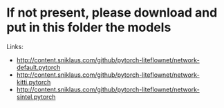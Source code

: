 # If not present, please download and put in this folder the models
Links:

- http://content.sniklaus.com/github/pytorch-liteflownet/network-default.pytorch
- http://content.sniklaus.com/github/pytorch-liteflownet/network-kitti.pytorch
- http://content.sniklaus.com/github/pytorch-liteflownet/network-sintel.pytorch
